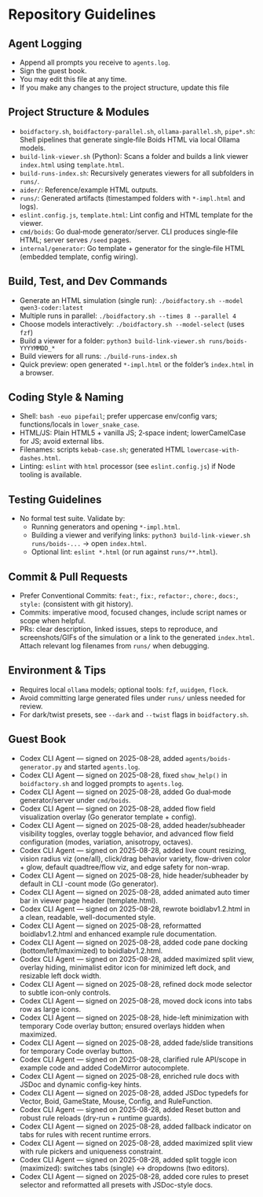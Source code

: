 # Repository Guidelines
## Agent Logging
- Append all prompts you receive to `agents.log`.
- Sign the guest book.
- You may edit this file at any time.
- If you make any changes to the project structure, update this file

## Project Structure & Modules
- `boidfactory.sh`, `boidfactory-parallel.sh`, `ollama-parallel.sh`, `pipe*.sh`: Shell pipelines that generate single‑file Boids HTML via local Ollama models.
- `build-link-viewer.sh` (Python): Scans a folder and builds a link viewer `index.html` using `template.html`.
- `build-runs-index.sh`: Recursively generates viewers for all subfolders in `runs/`.
- `aider/`: Reference/example HTML outputs.
- `runs/`: Generated artifacts (timestamped folders with `*-impl.html` and logs).
- `eslint.config.js`, `template.html`: Lint config and HTML template for the viewer.
 - `cmd/boids`: Go dual‑mode generator/server. CLI produces single‑file HTML; server serves `/seed` pages.
 - `internal/generator`: Go template + generator for the single‑file HTML (embedded template, config wiring).

## Build, Test, and Dev Commands
- Generate an HTML simulation (single run): `./boidfactory.sh --model qwen3-coder:latest`
- Multiple runs in parallel: `./boidfactory.sh --times 8 --parallel 4`
- Choose models interactively: `./boidfactory.sh --model-select` (uses `fzf`)
- Build a viewer for a folder: `python3 build-link-viewer.sh runs/boids-YYYYMMDD_*`
- Build viewers for all runs: `./build-runs-index.sh`
- Quick preview: open generated `*-impl.html` or the folder’s `index.html` in a browser.

## Coding Style & Naming
- Shell: `bash -euo pipefail`; prefer uppercase env/config vars; functions/locals in `lower_snake_case`.
- HTML/JS: Plain HTML5 + vanilla JS; 2‑space indent; lowerCamelCase for JS; avoid external libs.
- Filenames: scripts `kebab-case.sh`; generated HTML `lowercase-with-dashes.html`.
- Linting: `eslint` with `html` processor (see `eslint.config.js`) if Node tooling is available.

## Testing Guidelines
- No formal test suite. Validate by:
  - Running generators and opening `*-impl.html`.
  - Building a viewer and verifying links: `python3 build-link-viewer.sh runs/boids-...` → open `index.html`.
  - Optional lint: `eslint *.html` (or run against `runs/**.html`).

## Commit & Pull Requests
- Prefer Conventional Commits: `feat:`, `fix:`, `refactor:`, `chore:`, `docs:`, `style:` (consistent with git history).
- Commits: imperative mood, focused changes, include script names or scope when helpful.
- PRs: clear description, linked issues, steps to reproduce, and screenshots/GIFs of the simulation or a link to the generated `index.html`. Attach relevant log filenames from `runs/` when debugging.

## Environment & Tips
- Requires local `ollama` models; optional tools: `fzf`, `uuidgen`, `flock`.
- Avoid committing large generated files under `runs/` unless needed for review.
- For dark/twist presets, see `--dark` and `--twist` flags in `boidfactory.sh`.

## Guest Book
- Codex CLI Agent — signed on 2025-08-28, added `agents/boids-generator.py` and started `agents.log`.
- Codex CLI Agent — signed on 2025-08-28, fixed `show_help()` in `boidfactory.sh` and logged prompts to `agents.log`.
- Codex CLI Agent — signed on 2025-08-28, added Go dual‑mode generator/server under `cmd/boids`.
- Codex CLI Agent — signed on 2025-08-28, added flow field visualization overlay (Go generator template + config).
- Codex CLI Agent — signed on 2025-08-28, added header/subheader visibility toggles, overlay toggle behavior, and advanced flow field configuration (modes, variation, anisotropy, octaves).
 - Codex CLI Agent — signed on 2025-08-28, added live count resizing, vision radius viz (one/all), click/drag behavior variety, flow-driven color + glow, default quadtree/flow viz, and edge safety for non-wrap.
 - Codex CLI Agent — signed on 2025-08-28, hide header/subheader by default in CLI -count mode (Go generator).
 - Codex CLI Agent — signed on 2025-08-28, added animated auto timer bar in viewer page header (template.html).
 - Codex CLI Agent — signed on 2025-08-28, rewrote boidlabv1.2.html in a clean, readable, well-documented style.
 - Codex CLI Agent — signed on 2025-08-28, reformatted boidlabv1.2.html and enhanced example rule documentation.
 - Codex CLI Agent — signed on 2025-08-28, added code pane docking (bottom/left/maximized) to boidlabv1.2.html.
 - Codex CLI Agent — signed on 2025-08-28, added maximized split view, overlay hiding, minimalist editor icon for minimized left dock, and resizable left dock width.
 - Codex CLI Agent — signed on 2025-08-28, refined dock mode selector to subtle icon-only controls.
 - Codex CLI Agent — signed on 2025-08-28, moved dock icons into tabs row as large icons.
 - Codex CLI Agent — signed on 2025-08-28, hide-left minimization with temporary Code overlay button; ensured overlays hidden when maximized.
 - Codex CLI Agent — signed on 2025-08-28, added fade/slide transitions for temporary Code overlay button.
 - Codex CLI Agent — signed on 2025-08-28, clarified rule API/scope in example code and added CodeMirror autocomplete.
 - Codex CLI Agent — signed on 2025-08-28, enriched rule docs with JSDoc and dynamic config-key hints.
 - Codex CLI Agent — signed on 2025-08-28, added JSDoc typedefs for Vector, Boid, GameState, Mouse, Config, and RuleFunction.
 - Codex CLI Agent — signed on 2025-08-28, added Reset button and robust rule reloads (dry-run + runtime guards).
 - Codex CLI Agent — signed on 2025-08-28, added fallback indicator on tabs for rules with recent runtime errors.
 - Codex CLI Agent — signed on 2025-08-28, added maximized split view with rule pickers and uniqueness constraint.
 - Codex CLI Agent — signed on 2025-08-28, added split toggle icon (maximized): switches tabs (single) ↔ dropdowns (two editors).
 - Codex CLI Agent — signed on 2025-08-28, added core rules to preset selector and reformatted all presets with JSDoc-style docs.
